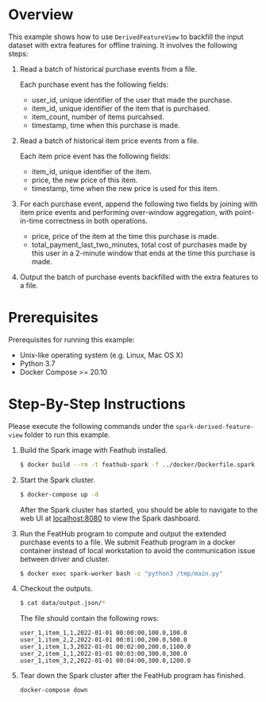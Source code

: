 # Overview

This example shows how to use `DerivedFeatureView` to backfill the input dataset
with extra features for offline training. It involves the following steps:

1. Read a batch of historical purchase events from a file.

   Each purchase event has the following fields:
   - user_id, unique identifier of the user that made the purchase.
   - item_id, unique identifier of the item that is purchased.
   - item_count, number of items purcahsed.
   - timestamp, time when this purchase is made.

2. Read a batch of historical item price events from a file.

   Each item price event has the following fields:
   - item_id, unique identifier of the item.
   - price, the new price of this item.
   - timestamp, time when the new price is used for this item.

3. For each purchase event, append the following two fields by joining with item
   price events and performing over-window aggregation, with point-in-time
   correctness in both operations.

   - price, price of the item at the time this purchase is made.
   - total_payment_last_two_minutes, total cost of purchases made by this
     user in a 2-minute window that ends at the time this purchase is made.

4. Output the batch of purchase events backfilled with the extra features to a
   file.


# Prerequisites

Prerequisites for running this example:
- Unix-like operating system (e.g. Linux, Mac OS X)
- Python 3.7
- Docker Compose >= 20.10

# Step-By-Step Instructions

Please execute the following commands under the `spark-derived-feature-view`
folder to run this example.

1. Build the Spark image with Feathub installed.

   ```bash
   $ docker build --rm -t feathub-spark -f ../docker/Dockerfile.spark ../docker
   ```
2. Start the Spark cluster.

   ```bash
   $ docker-compose up -d
   ```

   After the Spark cluster has started, you should be able to navigate to the
   web UI at [localhost:8080](http://localhost:8080) to view the Spark dashboard.

3. Run the FeatHub program to compute and output the extended purchase events to a file.
   We submit Feathub program in a docker container instead of local workstation to avoid
   the communication issue between driver and cluster.

   ```bash
   $ docker exec spark-worker bash -c "python3 /tmp/main.py"
   ```

4. Checkout the outputs.

   ```bash
   $ cat data/output.json/*
   ```

   The file should contain the following rows:

   ```
   user_1,item_1,1,2022-01-01 00:00:00,100.0,100.0
   user_1,item_2,2,2022-01-01 00:01:00,200.0,500.0
   user_1,item_1,3,2022-01-01 00:02:00,200.0,1100.0
   user_2,item_1,1,2022-01-01 00:03:00,300.0,300.0
   user_1,item_3,2,2022-01-01 00:04:00,300.0,1200.0
   ```

5. Tear down the Spark cluster after the FeatHub program has finished.

   ```bash
   docker-compose down
   ```
